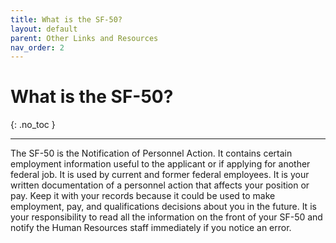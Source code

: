 ```yaml
---
title: What is the SF-50?
layout: default
parent: Other Links and Resources
nav_order: 2
---
```

# What is the SF-50?

{: .no_toc }

---
The SF-50 is the Notification of Personnel Action. It contains certain employment information useful to the applicant or if applying for another federal job. It is used by current and former federal employees.  It is your written documentation of a personnel action that affects your position or pay.  Keep it with your records because it could be used to make employment, pay, and qualifications decisions about you in the future.  It is your responsibility to read all the information on the front of your SF-50 and notify the Human Resources staff immediately if you notice an error.